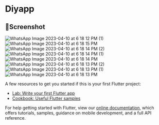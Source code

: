 # Diyapp



## 📲Screenshot
![WhatsApp Image 2023-04-10 at 6 18 12 PM (1)](https://user-images.githubusercontent.com/102571608/230909098-4d14873d-c1cc-416d-8aa7-0654d06a43d1.jpeg)
![WhatsApp Image 2023-04-10 at 6 18 15 PM](https://user-images.githubusercontent.com/102571608/230909101-57d4469f-2a15-4e69-83db-3f92f47fe939.jpeg)
![WhatsApp Image 2023-04-10 at 6 18 14 PM (2)](https://user-images.githubusercontent.com/102571608/230909104-e19f59b9-d624-4278-a2a4-305e13a3ebe9.jpeg)
![WhatsApp Image 2023-04-10 at 6 18 14 PM (1)](https://user-images.githubusercontent.com/102571608/230909107-16c2fc34-9152-41a3-a5b4-def35422d411.jpeg)
![WhatsApp Image 2023-04-10 at 6 18 14 PM](https://user-images.githubusercontent.com/102571608/230909108-814b7687-0fde-42a2-8233-f5f9de69de50.jpeg)
![WhatsApp Image 2023-04-10 at 6 18 13 PM (2)](https://user-images.githubusercontent.com/102571608/230909111-043bcc12-efd8-4542-947f-8170448751bc.jpeg)
![WhatsApp Image 2023-04-10 at 6 18 13 PM (1)](https://user-images.githubusercontent.com/102571608/230909114-844b46ce-404b-48a2-af7e-00519abbb5f5.jpeg)
![WhatsApp Image 2023-04-10 at 6 18 13 PM](https://user-images.githubusercontent.com/102571608/230909116-e20b1713-a20d-4530-8f15-bf5e44e90a07.jpeg)


A few resources to get you started if this is your first Flutter project:

- [Lab: Write your first Flutter app](https://flutter.dev/docs/get-started/codelab)
- [Cookbook: Useful Flutter samples](https://flutter.dev/docs/cookbook)

For help getting started with Flutter, view our
[online documentation](https://flutter.dev/docs), which offers tutorials,
samples, guidance on mobile development, and a full API reference.
